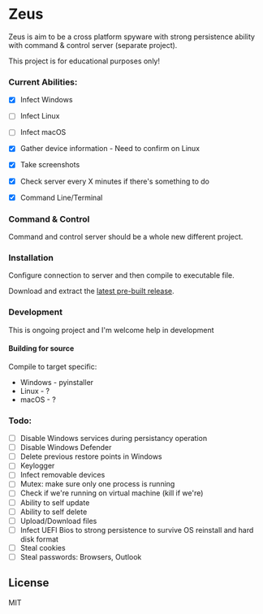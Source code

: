# Zeus

Zeus is aim to be a cross platform spyware with strong persistence ability with command & control server (separate project).

This project is for educational purposes only!

### Current Abilities:
 - [x] Infect Windows
 - [ ] Infect Linux
 - [ ] Infect macOS
 - [x] Gather device information - Need to confirm on Linux
 - [x] Take screenshots
 - [x] Check server every X minutes if there's something to do
 - [x] Command Line/Terminal


### Command & Control
Command and control server should be a whole new different project.

### Installation

Configure connection to server and then compile to executable file.

Download and extract the [latest pre-built release](https://github.com/idanmos/Zeus/releases).



### Development

This is ongoing project and I'm welcome help in development

#### Building for source
Compile to target specific:
* Windows - pyinstaller
* Linux - ?
* macOS - ?
 

### Todo:

 - [ ] Disable Windows services during persistancy operation
 - [ ] Disable Windows Defender
 - [ ] Delete previous restore points in Windows
 - [ ] Keylogger
 - [ ] Infect removable devices
 - [ ] Mutex: make sure only one process is running
 - [ ] Check if we're running on virtual machine (kill if we're)
 - [ ] Ability to self update
 - [ ] Ability to self delete
 - [ ] Upload/Download files
 - [ ] Infect UEFI Bios to strong persistence to survive OS reinstall and hard disk format
 - [ ] Steal cookies
 - [ ] Steal passwords: Browsers, Outlook

License
----

MIT